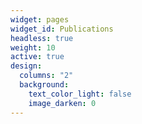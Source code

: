```yaml
---
widget: pages
widget_id: Publications
headless: true
weight: 10
active: true
design:
  columns: "2"
  background:
    text_color_light: false
    image_darken: 0
---
```

